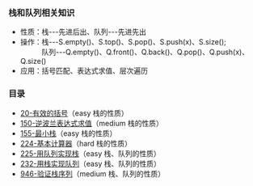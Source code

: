 ### 栈和队列相关知识
- 性质：栈---先进后出、队列---先进先出
- 操作：栈---S.empty()、S.top()、S.pop()、S.push(x)、S.size();
<br/>　　　队列---Q.empty()、Q.front()、Q.back()、Q.pop()、Q.push(x)、Q.size()<br>
- 应用：括号匹配、表达式求值、层次遍历
       
### 目录
- [20-有效的括号](http://uee.me/aX95z)（easy 栈的性质）
- [150-逆波兰表达式求值](http://uee.me/aX952)（medium 栈的性质）
- [155-最小栈](http://uee.me/aX953)（easy 栈的性质）
- [224-基本计算器](http://uee.me/aX954)（hard 栈的性质）
- [225-用队列实现栈](http://uee.me/aX955)（easy 栈、队列的性质）
- [232-用栈实现队列](http://uee.me/aX956)（easy 栈、队列的性质）
- [946-验证栈序列](http://uee.me/aX957)（medium 栈、队列的性质）


